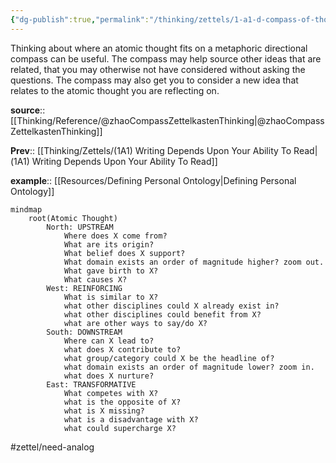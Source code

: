 ```yaml
---
{"dg-publish":true,"permalink":"/thinking/zettels/1-a1-d-compass-of-thoughts-can-generate-ideas-or-connections/","noteIcon":"","created":"2025-04-22T14:50","updated":"2025-05-30T18:08"}
---
```



Thinking about where an atomic thought fits on a metaphoric directional compass can be useful. The compass may help source other ideas that are related, that you may otherwise not have considered without asking the questions. The compass may also get you to consider a new idea that relates to the atomic thought you are reflecting on. 

**source**:: [[Thinking/Reference/@zhaoCompassZettelkastenThinking\|@zhaoCompassZettelkastenThinking]]

**Prev**:: [[Thinking/Zettels/(1A1) Writing Depends Upon Your Ability To Read\|(1A1) Writing Depends Upon Your Ability To Read]]

**example**:: [[Resources/Defining Personal Ontology\|Defining Personal Ontology]]


```mermaid 
mindmap
	root(Atomic Thought)
		North: UPSTREAM
			Where does X come from?
			What are its origin?
			What belief does X support?
			What domain exists an order of magnitude higher? zoom out.
			What gave birth to X?
			What causes X?
		West: REINFORCING
			What is similar to X?
			what other disciplines could X already exist in?
			what other disciplines could benefit from X?
			what are other ways to say/do X?
		South: DOWNSTREAM
			Where can X lead to?
			what does X contribute to?
			what group/category could X be the headline of?
			what domain exists an order of magnitude lower? zoom in.
			what does X nurture?
		East: TRANSFORMATIVE
			What competes with X?
			what is the opposite of X?
			what is X missing?
			what is a disadvantage with X?
			what could supercharge X?
```
#zettel/need-analog 